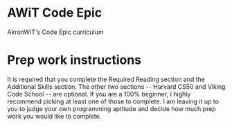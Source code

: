 # AWiT Code Epic
AkronWiT's Code Epic curriculum

# Prep work instructions

It is required that you complete the Required Reading section and the Additional Skills section. The other two sections -- Harvard CS50 and Viking Code School -- are optional. If you are a 100% beginner, I highly recommend picking at least one of those to complete. I am leaving it up to you to judge your own programming aptitude and decide how much prep work you would like to complete.
